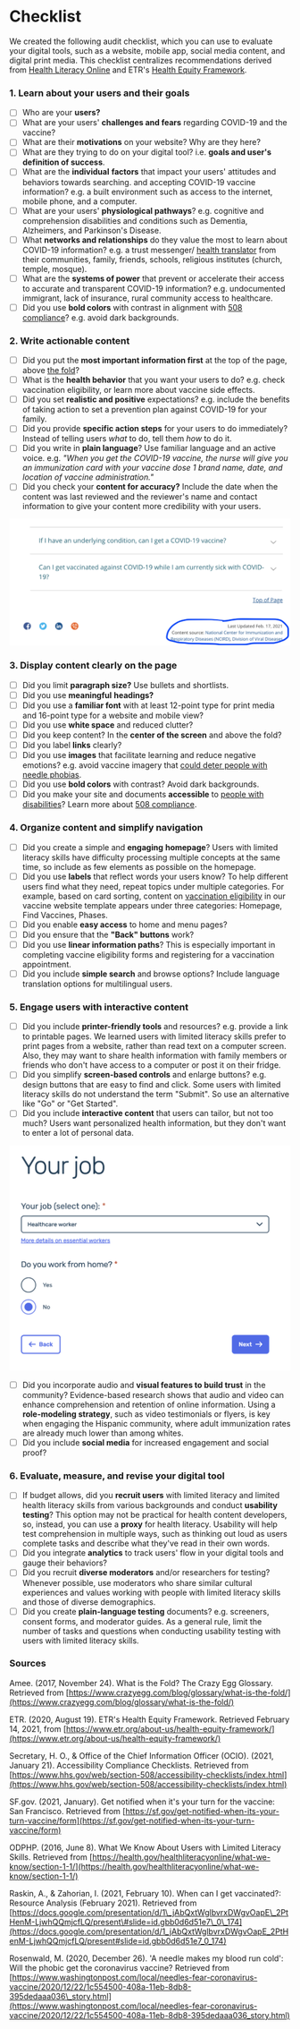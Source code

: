 # Checklist

We created the following audit checklist, which you can use to evaluate your digital tools, such as a website, mobile app, social media content, and digital print media. This checklist centralizes recommendations derived from [Health Literacy Online](https://health.gov/healthliteracyonline/) and ETR's [Health Equity Framework](https://journals.sagepub.com/doi/full/10.1177/1524839920950730).

### 1. Learn about your users and their goals

* [ ] Who are your **users?**
* [ ] What are your users' **challenges and fears** regarding COVID-19 and the vaccine?
* [ ] What are their **motivations** on your website? Why are they here?
* [ ] What are they trying to do on your digital tool? i.e. **goals and user's definition of success**.
* [ ] What are the **individual** **factors** that impact your users' attitudes and behaviors towards searching. and accepting COVID-19 vaccine information? e.g. a built environment such as access to the internet, mobile phone, and a computer.
* [ ] What are your users' **physiological pathways**? e.g. cognitive and comprehension disabilities and conditions such as Dementia, Alzheimers, and Parkinson's Disease.
* [ ] What **networks and relationships** do they value the most to learn about COVID-19 information? e.g. a trust messenger/ [health translator](https://www.usdigitalresponse.org/39-voices-_-covid-sprint-_-full-deck/) from their communities, family, friends, schools, religious institutes \(church, temple, mosque\).
* [ ] What are the **systems of power** that prevent or accelerate their access to accurate and transparent COVID-19 information? e.g. undocumented immigrant, lack of insurance, rural community access to healthcare.
* [ ] Did you use **bold colors** with contrast in alignment with [508 compliance](https://www.hhs.gov/web/section-508/accessibility-checklists/index.html)? e.g. avoid dark backgrounds.

### 2. Write actionable content

* [ ] Did you put the **most important information first** at the top of the page, above [the fold](https://www.crazyegg.com/blog/glossary/what-is-the-fold/)?
* [ ] What is the **health behavior** that you want your users to do? e.g. check vaccination eligibility, or learn more about vaccine side effects.
* [ ] Did you set **realistic and positive** expectations? e.g. include the benefits of taking action to set a prevention plan against COVID-19 for your family.
* [ ] Did you provide **specific action steps** for your users to do immediately? Instead of telling users _what_ to do, tell them _how_ to do it.
* [ ] Did you write in **plain language**? Use familiar language and an active voice. e.g. _"When you get the COVID-19 vaccine, the nurse will give you an immunization card with your vaccine dose 1 brand name, date, and location of vaccine administration."_
* [ ] Did you check your **content for accuracy?** Include the date when the content was last reviewed and the reviewer's name and contact information to give your content more credibility with your users.

![CDC COVID-19 Frequently Asked Questions \(FAQ\) page](../.gitbook/assets/screen-shot-2021-02-17-at-4.53.21-pm%20%281%29.png)

### **3. Display content clearly on the page**

* [ ] Did you limit **paragraph size?** Use bullets and shortlists.
* [ ] Did you use **meaningful** **headings?**
* [ ] Did you use a **familiar font** with at least 12-point type for print media and 16-point type for a website and mobile view?
* [ ] Did you use **white space** and reduced clutter?
* [ ] Did you keep content? In the **center of the screen** and above the fold?
* [ ] Did you label **links** clearly?
* [ ] Did you use **images** that facilitate learning and reduce negative emotions? e.g. avoid vaccine imagery that [could deter people with needle phobias](https://www.washingtonpost.com/local/needles-fear-coronavirus-vaccine/2020/12/22/1c554500-408a-11eb-8db8-395dedaaa036_story.html).
* [ ] Did you use **bold colors** with contrast? Avoid dark backgrounds.
* [ ] Did you make your site and documents **accessible** to [people with disabilities](../key-population-considerations/people-with-disabilities.md)? Learn more about [508 compliance](https://www.hhs.gov/web/section-508/accessibility-checklists/index.html).

### 4. Organize content and simplify navigation

* [ ] Did you create a simple and **engaging** **homepage**? Users with limited literacy skills have difficulty processing multiple concepts at the same time, so include as few elements as possible on the homepage.
* [ ] Did you use **labels** that reflect words your users know? To help different users find what they need, repeat topics under multiple categories. For example, based on card sorting, content on [vaccination eligibility](https://www.figma.com/proto/dyiSesOAZM9NIDqogoqbdr/USDR-Vaccine-Website-Template?node-id=737%3A379&scaling=min-zoom) in our vaccine website template appears under three categories: Homepage, Find Vaccines, Phases.
* [ ] Did you enable **easy access** to home and menu pages?
* [ ] Did you ensure that the **"Back" buttons** work? 
* [ ] Did you use **linear information paths**? This is especially important in completing vaccine eligibility forms and registering for a vaccination appointment.
* [ ] Did you include **simple search** and browse options? Include language translation options for multilingual users.

### 5. Engage users with interactive content

* [ ] Did you include **printer-friendly tools** and resources? e.g. provide a link to printable pages. We learned users with limited literacy skills prefer to print pages from a website, rather than read text on a computer screen. Also, they may want to share health information with family members or friends who don't have access to a computer or post it on their fridge.
* [ ] Did you simplify **screen-based controls** and enlarge buttons? e.g. design buttons that are easy to find and click. Some users with limited literacy skills do not understand the term "Submit". So use an alternative like "Go" or "Get Started".
* [ ] Did you include **interactive content** that users can tailor, but not too much? Users want personalized health information, but they don't want to enter a lot of personal data.

![San Francisco Vaccine Notification Webpage](../.gitbook/assets/screen-shot-2021-02-17-at-6.52.43-pm%20%281%29.png)

* [ ] Did you incorporate audio and **visual features to build trust** in the community? Evidence-based research shows that audio and video can enhance comprehension and retention of online information. Using a **role-modeling strategy**, such as video testimonials or flyers, is key when engaging the Hispanic community, where adult immunization rates are already much lower than among whites.
* [ ] Did you include **social media** for increased engagement and social proof?

### 6. Evaluate, measure, and revise your digital tool

* [ ] If budget allows, did you **recruit users** with limited literacy and limited health literacy skills from various backgrounds and conduct **usability testing**? This option may not be practical for health content developers, so, instead, you can use a **proxy** for health literacy. Usability will help test comprehension in multiple ways, such as thinking out loud as users complete tasks and describe what they've read in their own words.
* [ ] Did you integrate **analytics** to track users' flow in your digital tools and gauge their behaviors?
* [ ] Did you recruit **diverse moderators** and/or researchers for testing? Whenever possible, use moderators who share similar cultural experiences and values working with people with limited literacy skills and those of diverse demographics.
* [ ] Did you create **plain-language testing** documents? e.g. screeners, consent forms, and moderator guides. As a general rule, limit the number of tasks and questions when conducting usability testing with users with limited literacy skills.

### Sources

Amee. \(2017, November 24\). What is the Fold? The Crazy Egg Glossary. Retrieved from [https://www.crazyegg.com/blog/glossary/what-is-the-fold/](https://www.crazyegg.com/blog/glossary/what-is-the-fold/)

ETR. \(2020, August 19\). ETR's Health Equity Framework. Retrieved February 14, 2021, from [https://www.etr.org/about-us/health-equity-framework/](https://www.etr.org/about-us/health-equity-framework/) 

Secretary, H. O., & Office of the Chief Information Officer \(OCIO\). \(2021, January 21\). Accessibility Compliance Checklists. Retrieved from [https://www.hhs.gov/web/section-508/accessibility-checklists/index.html](https://www.hhs.gov/web/section-508/accessibility-checklists/index.html)

SF.gov. \(2021, January\). Get notified when it's your turn for the vaccine: San Francisco. Retrieved from [https://sf.gov/get-notified-when-its-your-turn-vaccine/form](https://sf.gov/get-notified-when-its-your-turn-vaccine/form)

ODPHP. \(2016, June 8\). What We Know About Users with Limited Literacy Skills. Retrieved from [https://health.gov/healthliteracyonline/what-we-know/section-1-1/](https://health.gov/healthliteracyonline/what-we-know/section-1-1/) 

Raskin, A., & Zahorian, I. \(2021, February 10\). When can I get vaccinated?: Resource Analysis \(February 2021\). Retrieved from [https://docs.google.com/presentation/d/1\_jAbQxtWglbvrxDWgvOapE\_2PtHenM-LjwhQQmjcfLQ/present\#slide=id.gbb0d6d51e7\_0\_174](https://docs.google.com/presentation/d/1_jAbQxtWglbvrxDWgvOapE_2PtHenM-LjwhQQmjcfLQ/present#slide=id.gbb0d6d51e7_0_174)

Rosenwald, M. \(2020, December 26\). 'A needle makes my blood run cold': Will the phobic get the coronavirus vaccine? Retrieved from [https://www.washingtonpost.com/local/needles-fear-coronavirus-vaccine/2020/12/22/1c554500-408a-11eb-8db8-395dedaaa036\_story.html](https://www.washingtonpost.com/local/needles-fear-coronavirus-vaccine/2020/12/22/1c554500-408a-11eb-8db8-395dedaaa036_story.html)

